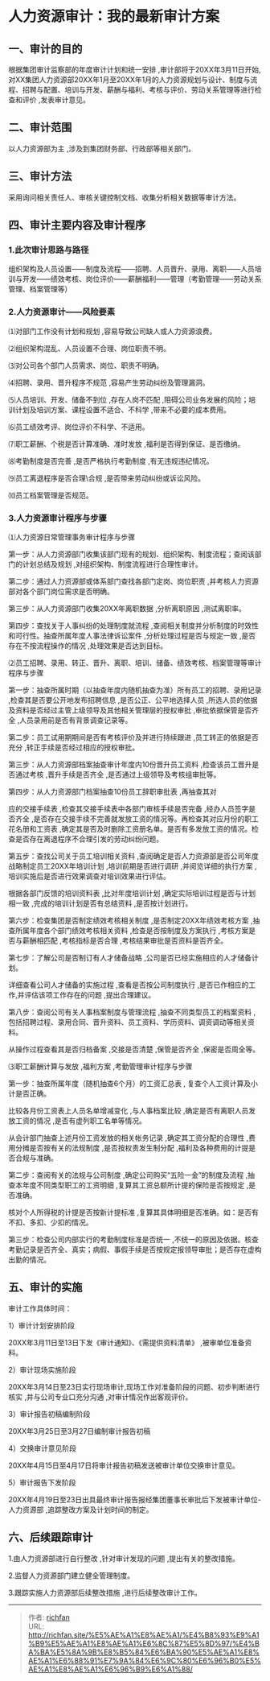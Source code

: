 # 人力资源审计：我的最新审计方案


## 一、审计的目的

根据集团审计监察部的年度审计计划和统一安排 ,审计部将于20XX年3月11日开始,对XX集团人力资源部20XX年1月至20XX年1月的人力资源规划与设计、制度与流程、招聘与配置、培训与开发、薪酬与福利、考核与评价、劳动关系管理等进行检查和评价 ,发表审计意见。

## 二、审计范围

以人力资源部为主 ,涉及到集团财务部、行政部等相关部门。

## 三、审计方法

采用询问相关责任人、审核关键控制文档、收集分析相关数据等审计方法。

## 四、审计主要内容及审计程序

### 1.此次审计思路与路径

组织架构及人员设置——制度及流程——招聘、人员晋升、录用、离职——人员培训与开发——绩效考核、岗位评价——薪酬福利——管理（考勤管理——劳动关系管理、档案管理等）

### 2.人力资源审计——风险要素

⑴对部门工作没有计划和规划 ,容易导致公司缺人或人力资源浪费。

⑵组织架构混乱、人员设置不合理、岗位职责不明。

⑶对公司各个部门人员需求、岗位、职责不明确。

⑷招聘、录用、晋升程序不规范 ,容易产生劳动纠纷及管理漏洞。

⑸人员培训、开发、储备不到位 ,存在人岗不匹配 ,阻碍公司业务发展的风险；培训计划及培训方案、课程设置不适合、不科学 ,带来不必要的成本费用。

⑹员工绩效考评、岗位评价不科学、不适用。

⑺职工薪酬、个税是否计算准确、准时发放 ,福利是否得到保证、是否缴纳。

⑻考勤制度是否完善 ,是否严格执行考勤制度 ,有无违规违纪情况。

⑼员工离退程序是否合理\合规 ,是否带来劳动纠纷或诉讼风险。

⑽员工档案管理是否规范。

### 3.人力资源审计程序与步骤

⑴人力资源日常管理事务审计程序与步骤

第一步：从人力资源部门收集该部门现有的规划、组织架构、制度流程；查阅该部门的计划总结及规划 ,对组织架构、制度流程进行合理性审计。

第二步：通过人力资源部或体系部门查找各部门定岗、岗位职责 ,并考核人力资源部对各个部门岗位需求是否明确。

第三步：从人力资源部门收集20XX年离职数据 ,分析离职原因 ,测试离职率。

第四步：查找关于人事纠纷的处理制度就流程 ,查阅相关制度并分析制度的时效性和可行性。抽查所属年度人事法律诉讼案件 ,分析处理过程是否与规定一致 ,是否存在不按流程操作的情况 ,处理效果是否达到目标。

⑵员工招聘、录用、转正、晋升、离职、培训、储备、绩效考核、档案管理等审计程序与步骤

第一步：抽查所属时期（以抽查年度内随机抽查为准）所有员工的招聘、录用记录 ,检查其是否要公开地发布招聘信息 ,是否公正、公平地选择人员 ,所选人员的依据及资料是否经过主管上级领导及其他相关管理层的授权审批 ,审批依据保管是否齐全 ,人员录用前是否有背景调查记录等。

第二步：员工试用期期间是否有考核评价及并进行持续跟进 ,员工转正的依据是否充分 ,转正手续是否经过相应的授权审批。

第三步：从人力资源部档案抽查审计年度内10份晋升员工资料 ,检查该员工晋升是否通过考核 ,晋升手续是否齐全 ,是否通过上级领导及考核组审批等。

第四步：从人力资源部门档案抽查10份员工辞职审批表 ,再抽查其对

应的交接手续表 ,检查其交接手续表中各部门审核手续是否完备 ,经办人员签字是否齐全 ,是否存在交接手续不完善就发放工资的情况等。再检查其对应月份的职工花名册和工资表 ,确定其是否及时删除工资册名单。是否有多发放工资的情况。检查是否存在离退程序不合理引发的劳动纠纷问题。

第五步：查找公司关于员工培训相关资料 ,查阅确定是否人力资源部是否公司年度战略制定员工20XX年培训计划 ,培训前期是否进行调研 ,并阅览详细的执行方案 ,培训实施后是否进行效果调查对培训效果进行评估。

根据各部门反馈的培训资料表 ,比对年度培训计划 ,确定实际培训过程是否与计划相一致 ,完成的培训计划是否有总结资料 ,是否按计划进行。

第六步：检查集团是否制定绩效考核相关制度 ,是否制定20XX年绩效考核方案 ,抽查所属年度各个部门绩效考核相关资料 ,检查是否按制度及方案执行 ,考核方案是否与薪酬相匹配 ,考核指标是否合理 ,考核结果审批是否资料是否齐全。

第七步：了解公司是否制订有人才储备战略 ,公司是否已经实施相应的人才储备计划。

详细查看公司人才储备的实施过程 ,查看是否按公司制度执行 ,是否已作相应的工作,并评估该项工作存在的问题 ,提出合理建议。

第八步：查阅公司有关人事档案制度与管理流程 ,抽查不同类型员工的档案资料 ,包括招聘过程、录用合同、晋升资料、员工资料、学历资料、调资调动等相关资料。

从操作过程查看其是否归档备案 ,交接是否清楚 ,保管是否齐全 ,保密是否周全等。

⑶职工薪酬计算与发放 ,福利方案 ,考勤管理审计程序与步骤

第一步：抽查所属年度（随机抽查6个月）的工资汇总表 , 复查个人工资计算及小计是否正确。

比较各月份工资表上人员名单增减变化 ,与人事档案比较 ,确定是否有离职人员发放工资的情况 ,是否有虚列职工名单等情况。

从会计部门抽查上述月份工资发放的相关帐务记录 ,确定其工资分配的合理性 ,费用分摊是否按有关的法规制度 ,是否按权责发生制分配 ,福利及各种费用的计提是否合规与准确。

第二步：查阅有关的法规与公司制度 ,确定公司购买“五险一金”的制度及流程 ,抽查本年度不同类型职工的工资明细 ,复算其工资总额所计提的保险是否按规定 ,是否准确。

核对个人所得税的计提是否按新计提标准 ,复算其具体明细是否准确。如：是否有不扣、多扣、少扣的情况。

第三步：检查公司内部实行的考勤制度标准是否统一 ,不统一的原因及依据。核查考勤记录是否齐全、真实；病假、事假手续是否按规定报领导审批；是否存在虚构出勤的情况。

## 五、审计的实施

审计工作具体时间：

1）审计计划安排阶段

20XX年3月11日至13日下发《审计通知》、《需提供资料清单》 ,被审单位准备资料。

2）审计现场实施阶段

20XX年3月14日至23日实行现场审计,现场工作对准备阶段的问题、初步判断进行核实 ,并与公司专业口充分沟通 ,对审计情况作出客观评价。

3）审计报告初稿编制阶段

20XX年3月25日至3月27日编制审计报告初稿

4）交换审计意见阶段

20XX年4月15日至4月17日将审计报告初稿发送被审计单位交换审计意见。

5）审计报告下发阶段

20XX年4月19日至23日出具最终审计报告报经集团董事长审批后下发被审计单位-人力资源部 ,追踪整改方案及计划时间的制定。

## 六、后续跟踪审计

1.由人力资源部进行自行整改 ,针对审计发现的问题 ,提出有关的整改措施。

2.监督人力资源部门建立健全管理制度。

3.跟踪实施人力资源部后续整改措施 ,进行后续整改审计工作。

---

> 作者: [richfan](https://richfan.site/)  
> URL: http://richfan.site/%E5%AE%A1%E8%AE%A1/%E4%B8%93%E9%A1%B9%E5%AE%A1%E8%AE%A1%E6%8C%87%E5%8D%97/%E4%BA%BA%E5%8A%9B%E8%B5%84%E6%BA%90%E5%AE%A1%E8%AE%A1%E6%88%91%E7%9A%84%E6%9C%80%E6%96%B0%E5%AE%A1%E8%AE%A1%E6%96%B9%E6%A1%88/  

